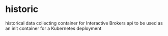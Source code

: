 # historic
historical data collecting container for Interactive Brokers api to be used as an init container for a Kubernetes deployment
